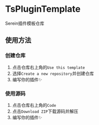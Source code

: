 # TsPluginTemplate

Serein插件模板仓库

## 使用方法

### 创建仓库

1. 点击仓库右上角的`Use this template`
2. 选择`Create a new repository`并创建仓库
3. 编写你的插件✨

### 使用源码

1. 点击仓库右上角的`Code`
2. 点击`Download ZIP`下载源码并解压
3. 编写你的插件✨
